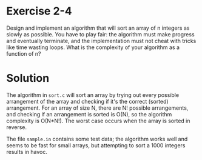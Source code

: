 # Exercise 2-4

Design and implement an algorithm that will sort an array of n integers as slowly as possible. You have to play fair: the algorithm must make progress and eventually terminate, and the implementation must not cheat with tricks like time wasting loops. What is the complexity of your algorithm as a function of n?

# Solution

The algorithm in `sort.c` will sort an array by trying out every possible arrangement of the array and checking if it's the correct (sorted) arrangement. For an array of size N, there are N! possible arrangements, and checking if an arrangement is sorted is O(N), so the algorithm complexity is O(N*N!). The worst case occurs when the array is sorted in reverse.

The file `sample.in` contains some test data; the algorithm works well and seems to be fast for small arrays, but attempting to sort a 1000 integers results in havoc.
